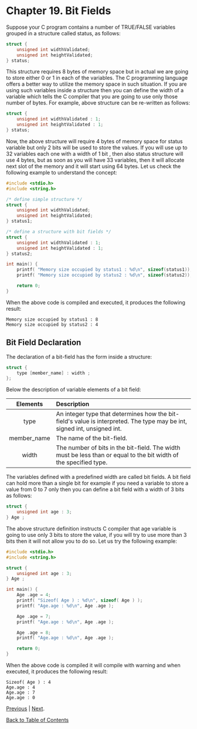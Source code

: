 # Chapter 19. Bit Fields

Suppose your C program contains a number of TRUE/FALSE variables grouped in a structure called status, as follows:

```c
struct {
    unsigned int widthValidated;
    unsigned int heightValidated;
} status;
```

This structure requires 8 bytes of memory space but in actual we are going to store either 0 or 1 in each of the variables. The C programming language offers a better way to utilize the memory space in such situation. If you are using such variables inside a structure then you can define the width of a variable which tells the C compiler that you are going to use only those number of bytes. For example, above structure can be re-written as follows:

```c
struct {
    unsigned int widthValidated : 1;
    unsigned int heightValidated : 1;
} status;
```

Now, the above structure will require 4 bytes of memory space for status variable but only 2 bits will be used to store the values. If you will use up to 32 variables each one with a width of 1 bit , then also status structure will use 4 bytes, but as soon as you will have 33 variables, then it will allocate next slot of the memory and it will start using 64 bytes. Let us check the following example to understand the concept:

```c
#include <stdio.h>
#include <string.h>

/* define simple structure */
struct {
    unsigned int widthValidated;
    unsigned int heightValidated;
} status1;

/* define a structure with bit fields */
struct {
    unsigned int widthValidated : 1;
    unsigned int heightValidated : 1;
} status2;

int main() {
    printf( "Memory size occupied by status1 : %d\n", sizeof(status1));
    printf( "Memory size occupied by status2 : %d\n", sizeof(status2));

    return 0;
}
```

When the above code is compiled and executed, it produces the following result:

```console
Memory size occupied by status1 : 8
Memory size occupied by status2 : 4
```

## Bit Field Declaration

The declaration of a bit-field has the form inside a structure:

```c
struct {
    type [member_name] : width ;
};
```

Below the description of variable elements of a bit field:

| Elements | Description |
|:--------:|:------------|
| type | An integer type that determines how the bit-field's value is interpreted. The type may be int, signed int, unsigned int. |
| member_name | The name of the bit-field. |
| width | The number of bits in the bit-field. The width must be less than or equal to the bit width of the specified type. |

The variables defined with a predefined width are called bit fields. A bit field can hold more than a single bit for example if you need a variable to store a value from 0 to 7 only then you can define a bit field with a width of 3 bits as follows:

```c
struct {
    unsigned int age : 3;
} Age ;
```

The above structure definition instructs C compiler that age variable is going to use only 3 bits to store the value, if you will try to use more than 3 bits then it will not allow you to do so. Let us try the following example:

```c
#include <stdio.h>
#include <string.h>

struct {
    unsigned int age : 3;
} Age ;

int main() {
    Age .age = 4;
    printf( "Sizeof( Age ) : %d\n", sizeof( Age ) );
    printf( "Age.age : %d\n", Age .age );

    Age .age = 7;
    printf( "Age.age : %d\n", Age .age );

    Age .age = 8;
    printf( "Age.age : %d\n", Age .age );

    return 0;
}
```

When the above code is compiled it will compile with warning and when executed, it produces the following result:

```console
Sizeof( Age ) : 4
Age.age : 4
Age.age : 7
Age.age : 0
```

[Previous](/Chapter18._C_Unions/README.md "Chapter 18. C Unions") | [Next](/Chapter20._Typedef/README.md "Chapter 20. Typedef").

[Back to Table of Contents](../README.md "Table of Contents")
